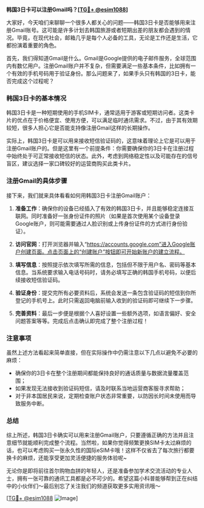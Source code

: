 **韩国3日卡可以注册Gmail吗？[[TG💪+ @esim1088](https://t.me/s/esim1088)]**

大家好，今天咱们来聊聊一个很多人都关心的问题——韩国3日卡是否能够用来注册Gmail账号。这可能是许多计划去韩国旅游或者短期出差的朋友都会遇到的情况。毕竟，在现代社会，邮箱几乎是每个人必备的工具，无论是工作还是生活，它都扮演着重要的角色。

首先，我们得知道Gmail是什么。Gmail是Google提供的电子邮件服务，全球范围内有数亿用户。注册Gmail账户并不复杂，但需要满足一些基本条件，比如拥有一个有效的手机号码用于验证身份。那么问题来了，如果手头只有韩国的3日卡，能否完成这个过程呢？

### 韩国3日卡的基本情况

韩国3日卡是一种短期使用的手机SIM卡，通常适用于游客或短期访问者。这类卡片的优点在于价格便宜、使用方便，可以满足临时通讯需求。不过，由于其有效期较短，很多人担心它是否能支持像注册Gmail这样的长期操作。

实际上，韩国3日卡是可以用来接收短信验证码的，这意味着理论上它是可以用于注册Gmail账户的。但是这里有一个前提条件：你需要确保你的3日卡在注册过程中始终处于可正常接收短信的状态。此外，考虑到网络稳定性以及可能存在的信号盲区，建议选择一家口碑较好的运营商购买此类卡片。

### 注册Gmail的具体步骤

接下来，我们就来具体看看如何用韩国3日卡注册Gmail账户：

1. **准备工作**：确保你的设备已经插入了有效的韩国3日卡，并且能够稳定连接互联网。同时准备好一张身份证件的照片（如果是首次使用某个设备登录Google账户，则可能需要通过人脸识别或上传身份证件的方式进行身份验证）。
   
2. **访问官网**：打开浏览器并输入“https://accounts.google.com”进入Google账户创建页面。点击页面上的“创建账户”按钮即可开始新账户的建立流程。

3. **填写信息**：按照提示依次填写所需的信息，包括但不限于用户名、密码等基本信息。当系统要求输入电话号码时，请务必填写正确的韩国手机号码，以便后续接收短信验证码。

4. **验证身份**：提交完所有必要资料后，系统会发送一条包含验证码的短信到你所登记的手机号上。此时只需返回电脑前输入收到的验证码即可继续下一步骤。

5. **完善资料**：最后一步便是根据个人喜好设置一些额外选项，如语言偏好、安全问题答案等等。完成后点击确认即完成了整个注册过程！

### 注意事项

虽然上述方法看起来简单直接，但在实际操作中仍需注意以下几点以避免不必要的麻烦：
- 确保你的3日卡在整个注册期间都能保持良好的通话质量与数据流量覆盖范围；
- 如果发现无法接收到验证码短信，请及时联系当地运营商客服寻求帮助；
- 对于非本国居民来说，定期检查账户状态非常重要，以防因长时间未使用而导致服务中断。

### 总结

综上所述，韩国3日卡确实可以用来注册Gmail账户，只要遵循正确的方法并且注意细节就能顺利完成整个流程。当然啦，如果你觉得频繁更换SIM卡太过麻烦的话，也可以考虑购买一张永久性的国际eSIM卡哦！这样不仅省去了每次旅行都要换卡的麻烦，还能享受更加灵活便捷的服务体验呢~

无论你是即将前往首尔购物血拼的年轻人，还是准备参加学术交流活动的专业人士，拥有一张可靠的通讯工具都是必不可少的。希望这篇小科普能够帮到正在纠结中的小伙伴们～最后别忘了关注我们的频道获取更多实用资讯哦～

[[TG💪+ @esim1088](https://t.me/s/esim1088) ![Image](https://i.postimg.cc/4NQfJmqS/Snipaste-2025-05-13-00-14-12.png)]